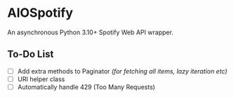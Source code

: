 # AIOSpotify

An asynchronous Python 3.10+ Spotify Web API wrapper.

## To-Do List

* [ ] Add extra methods to Paginator *(for fetching all items, lazy iteration etc)*
* [ ] URI helper class
* [ ] Automatically handle 429 (Too Many Requests)
